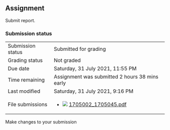 <h2>Assignment</h2>Submit report.<br />

<h3>Submission status</h3><table>
<tbody><tr>
<td>Submission status</td>
<td>Submitted for grading</td>
</tr>
<tr>
<td>Grading status</td>
<td>Not graded</td>
</tr>
<tr>
<td>Due date</td>
<td>Saturday, 31 July 2021, 11:55 PM</td>
</tr>
<tr>
<td>Time remaining</td>
<td>Assignment was submitted 2 hours 38 mins early</td>
</tr>
<tr>
<td>Last modified</td>
<td>Saturday, 31 July 2021, 9:16 PM</td>
</tr>
<tr>
<td>File submissions</td>
<td><ul><li><img src="..%5C..%5C..%5CJanuary%202018%5CCSE101%5CNews%20forum%5CCLASS%20TEST%202%20Marks%5Cfile%5Cpdf.png" /> <a href="file%5C1705002_1705045.pdf">1705002_1705045.pdf</a> 
</li></ul>

</td>
</tr>

</tbody>
</table>



Make changes to your submission



